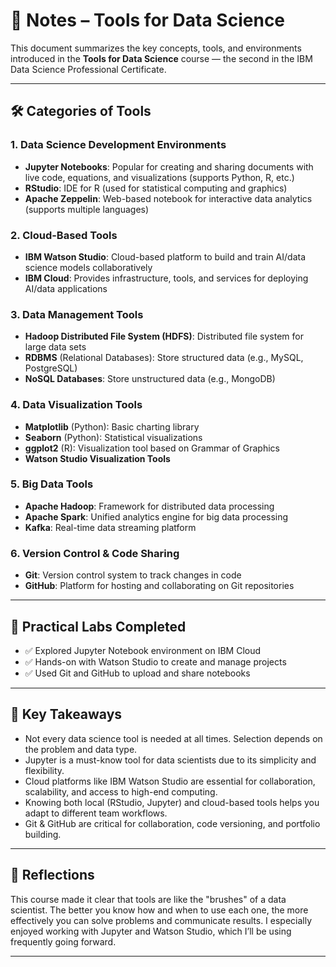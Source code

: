 
# 🧠 Notes – Tools for Data Science

This document summarizes the key concepts, tools, and environments introduced in the **Tools for Data Science** course — the second in the IBM Data Science Professional Certificate.

---

## 🛠️ Categories of Tools

### 1. **Data Science Development Environments**
- **Jupyter Notebooks**: Popular for creating and sharing documents with live code, equations, and visualizations (supports Python, R, etc.)
- **RStudio**: IDE for R (used for statistical computing and graphics)
- **Apache Zeppelin**: Web-based notebook for interactive data analytics (supports multiple languages)

### 2. **Cloud-Based Tools**
- **IBM Watson Studio**: Cloud-based platform to build and train AI/data science models collaboratively
- **IBM Cloud**: Provides infrastructure, tools, and services for deploying AI/data applications

### 3. **Data Management Tools**
- **Hadoop Distributed File System (HDFS)**: Distributed file system for large data sets
- **RDBMS** (Relational Databases): Store structured data (e.g., MySQL, PostgreSQL)
- **NoSQL Databases**: Store unstructured data (e.g., MongoDB)

### 4. **Data Visualization Tools**
- **Matplotlib** (Python): Basic charting library
- **Seaborn** (Python): Statistical visualizations
- **ggplot2** (R): Visualization tool based on Grammar of Graphics
- **Watson Studio Visualization Tools**

### 5. **Big Data Tools**
- **Apache Hadoop**: Framework for distributed data processing
- **Apache Spark**: Unified analytics engine for big data processing
- **Kafka**: Real-time data streaming platform

### 6. **Version Control & Code Sharing**
- **Git**: Version control system to track changes in code
- **GitHub**: Platform for hosting and collaborating on Git repositories

---

## 🧪 Practical Labs Completed

- ✅ Explored Jupyter Notebook environment on IBM Cloud
- ✅ Hands-on with Watson Studio to create and manage projects
- ✅ Used Git and GitHub to upload and share notebooks

---

## 🧵 Key Takeaways

- Not every data science tool is needed at all times. Selection depends on the problem and data type.
- Jupyter is a must-know tool for data scientists due to its simplicity and flexibility.
- Cloud platforms like IBM Watson Studio are essential for collaboration, scalability, and access to high-end computing.
- Knowing both local (RStudio, Jupyter) and cloud-based tools helps you adapt to different team workflows.
- Git & GitHub are critical for collaboration, code versioning, and portfolio building.

---

## 📌 Reflections

This course made it clear that tools are like the "brushes" of a data scientist. The better you know how and when to use each one, the more effectively you can solve problems and communicate results. I especially enjoyed working with Jupyter and Watson Studio, which I’ll be using frequently going forward.

---

